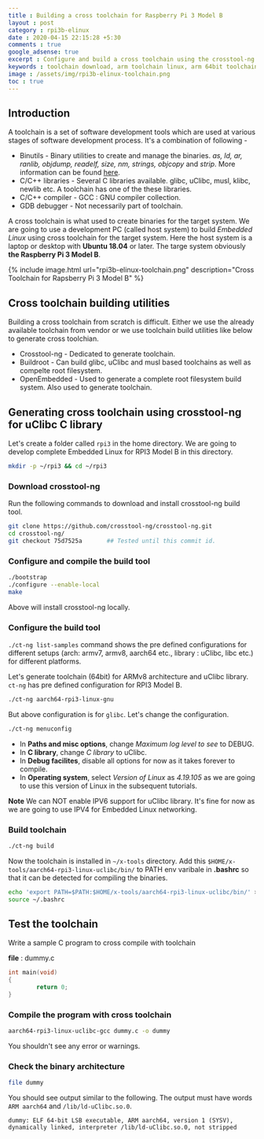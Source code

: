 ```yaml
---
title : Building a cross toolchain for Raspberry Pi 3 Model B
layout : post
category : rpi3b-elinux
date : 2020-04-15 22:15:28 +5:30
comments : true
google_adsense: true
excerpt : Configure and build a cross toolchain using the crosstool-ng build tool for raspberry pi 3 model b. The cross toolchain is built for aarch64 architecture and uClibc library.
keywords : toolchain download, arm toolchain linux, arm 64bit toolchain linux, arm toolchain ubuntu 18.04 and 20.04, aarch64 toolchain linux, crosstool-ng download, crosstool-ng build arm 64bit toolchain, cross toolchain for rapsberry pi 3 model b, cross toolchain gcc, rpi gcc cross compile toolchain, raspberry pi toolchain ubuntu, raspberry pi toolchain download
image : /assets/img/rpi3b-elinux-toolchain.png
toc : true
---
```

## Introduction

A toolchain is a set of software development tools which are used at various stages of software development process. It's a combination of following -

 - Binutils - Binary utilities to create and manage the binaries. *as, ld, ar, ranlib, objdump, readelf, size, nm, strings, objcopy* and *strip*. More information can be found [here](http://www.gnu.org/software/binutils/).
 - C/C++ libraries - Several C libraries available. glibc, uClibc, musl, klibc, newlib etc. A toolchain has one of the these libraries.
 - C/C++ compiler - GCC : GNU compiler collection.
 - GDB debugger - Not necessarily part of toolchain.

A cross toolchain is what used to create binaries for the target system. We are going to use a development PC (called host system) to build *Embedded Linux* using cross toolchain for the target system. Here the host system is a laptop or desktop with **Ubuntu 18.04** or later. The targe system obviously **the Raspberry Pi 3 Model B**.

{% include image.html url="rpi3b-elinux-toolchain.png" description="Cross Toolchain for Rapsberry Pi 3 Model B" %}

## Cross toolchain building utilities
Building a cross toolchain from scratch is difficult. Either we use the already available toolchain from vendor or we use toolchain build utilities like below to generate cross toolchian.
 - Crosstool-ng - Dedicated to generate toolchain.
 - Buildroot - Can build glibc, uClibc and musl based toolchains as well as compelte root filesystem.
 - OpenEmbedded - Used to generate a complete root filesystem build system. Also used to generate toolchain.

## Generating cross toolchain using crosstool-ng for uClibc C library

Let's create a folder called `rpi3` in the home directory. We are going to develop complete Embedded Linux for RPI3 Model B in this directory.
```bash
mkdir -p ~/rpi3 && cd ~/rpi3
```
### Download crosstool-ng
Run the following commands to download and install crosstool-ng build tool.

```bash
git clone https://github.com/crosstool-ng/crosstool-ng.git
cd crosstool-ng/
git checkout 75d7525a		## Tested until this commit id.
```
### Configure and compile the build tool
```bash
./bootstrap
./configure --enable-local
make
```
Above will install crosstool-ng locally.

### Configure the build tool
`./ct-ng list-samples` command shows the pre defined configurations for different setups (arch: armv7, armv8, aarch64 etc., library : uClibc, libc etc.) for different platforms.

Let's generate toolchain (64bit) for ARMv8 architecture and uClibc library. `ct-ng` has pre defined configuration for RPI3 Model B.
```bash
./ct-ng aarch64-rpi3-linux-gnu
```
But above configuration is for `glibc`. Let's change the configuration.
```bash
./ct-ng menuconfig
```
 - In **Paths and misc options**, change *Maximum log level to see* to DEBUG.
 - In **C library**, change *C library* to uClibc.
 - In **Debug facilites**, disable all options for now as it takes forever to compile.
 - In **Operating system**, select *Version of Linux* as *4.19.105* as we are going to use this version of Linux in the subsequent tutorials.

**Note** We can NOT enable IPV6 support for uClibc library. It's fine for now as we are going to use IPV4 for Embedded Linux networking.

### Build toolchain
```bash
./ct-ng build
```

<!--If the above step failed at some package downloading, download the package manually from the internet and copy to `~/src` directory and use the above step again. Resolve any patch apply conflicts happening.-->

Now the toolchain is installed in `~/x-tools` directory. Add this `$HOME/x-tools/aarch64-rpi3-linux-uclibc/bin/` to PATH env varibale in **.bashrc** so that it can be detected for compiling the binaries.

```bash
echo 'export PATH=$PATH:$HOME/x-tools/aarch64-rpi3-linux-uclibc/bin/' >> ~/.bashrc
source ~/.bashrc
```
## Test the toolchain

Write a sample C program to cross compile with toolchain

**file** : dummy.c
```C
int main(void)
{       
        return 0;
}       
```
### Compile the program with cross toolchain
```bash
aarch64-rpi3-linux-uclibc-gcc dummy.c -o dummy
```
You shouldn't see any error or warnings.
### Check the binary architecture
```bash
file dummy
```
You should see output similar to the following. The output must have words `ARM aarch64` and `/lib/ld-uClibc.so.0`.
```
dummy: ELF 64-bit LSB executable, ARM aarch64, version 1 (SYSV), dynamically linked, interpreter /lib/ld-uClibc.so.0, not stripped
```
